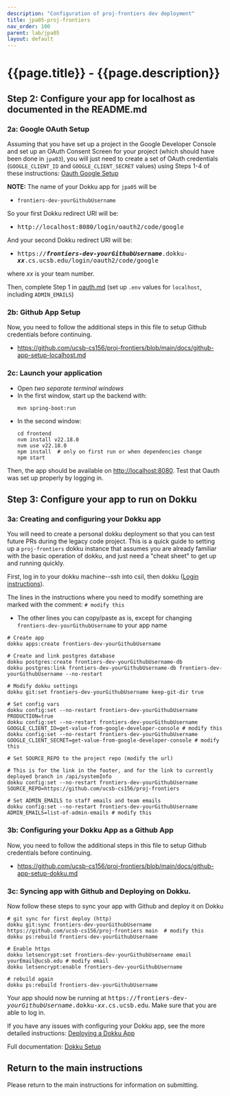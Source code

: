 ```yaml
---
description: "Configuration of proj-frontiers dev deployment"
title: jpa05-proj-frontiers
nav_order: 100
parent: lab/jpa05
layout: default
---
```


# {{page.title}} - {{page.description}}


## Step 2: Configure your app for localhost as documented in the README.md

### 2a: Google OAuth Setup

Assuming that you have set up a project in the Google Developer Console and set up an OAuth Consent Screen for your project (which should have been done in `jpa03`), you will just need to create a set of OAuth credentials (`GOOGLE_CLIENT_ID` and `GOOGLE_CLIENT_SECRET` values) using Steps 1-4 of these instructions: [Oauth Google Setup](https://ucsb-cs156.github.io/topics/oauth/oauth_google_setup.html) 

**NOTE:** The name of your Dokku app for `jpa05` will be
* `frontiers-dev-yourGithubUsername`

So your first Dokku redirect URI will be:
* <tt>http://localhost:8080/login/oauth2/code/google</tt>

And your second Dokku redirect URI will be:
* <tt>https://<b><i>frontiers-dev-yourGithubUsername</i></b>.dokku-<b><i>xx</i></b>.cs.ucsb.edu/login/oauth2/code/google</tt>

where <i>xx</i> is your team number.

Then, complete Step 1 in [oauth.md](https://github.com/ucsb-cs156/proj-frontiers/blob/main/docs/oauth.md) (set up `.env` values for `localhost`, including `ADMIN_EMAILS`)

### 2b: Github App Setup

Now, you need to follow the additional steps in this file to setup Github credentials before continuing.

* <https://github.com/ucsb-cs156/proj-frontiers/blob/main/docs/github-app-setup-localhost.md>


### 2c: Launch your application

* Open *two separate terminal windows*  
* In the first window, start up the backend with:
  ``` 
  mvn spring-boot:run
  ```
* In the second window:
  ```
  cd frontend
  nvm install v22.18.0
  nvm use v22.18.0
  npm install  # only on first run or when dependencies change
  npm start
  ```

Then, the app should be available on <http://localhost:8080>. Test that Oauth was set up properly by logging in. 


## Step 3: Configure your app to run on Dokku


### 3a: Creating and configuring your Dokku app 

You will need to create a personal dokku deployment so that you can test future PRs during the legacy code project. This is a quick guide to setting up a `proj-frontiers` dokku instance that assumes you are already familiar with the basic operation of dokku, and just need a "cheat sheet" to get up and running quickly. 

First, log in to your dokku machine--ssh into csil, then dokku ([Login instructions](https://ucsb-cs156.github.io/topics/dokku/logging_in.html)). 

The lines in the instructions where you need to modify something are marked with the comment: `# modify this`

* The other lines you can copy/paste as is, except for changing `frontiers-dev-yourGithubUsername` to your app name

```
# Create app
dokku apps:create frontiers-dev-yourGithubUsername

# Create and link postgres database
dokku postgres:create frontiers-dev-yourGithubUsername-db
dokku postgres:link frontiers-dev-yourGithubUsername-db frontiers-dev-yourGithubUsername --no-restart

# Modify dokku settings
dokku git:set frontiers-dev-yourGithubUsername keep-git-dir true

# Set config vars
dokku config:set --no-restart frontiers-dev-yourGithubUsername PRODUCTION=true
dokku config:set --no-restart frontiers-dev-yourGithubUsername GOOGLE_CLIENT_ID=get-value-from-google-developer-console # modify this
dokku config:set --no-restart frontiers-dev-yourGithubUsername GOOGLE_CLIENT_SECRET=get-value-from-google-developer-console # modify this

# Set SOURCE_REPO to the project repo (modify the url)

# This is for the link in the footer, and for the link to currently deployed branch in /api/systemInfo
dokku config:set --no-restart frontiers-dev-yourGithubUsername SOURCE_REPO=https://github.com/ucsb-cs156/proj-frontiers

# Set ADMIN_EMAILS to staff emails and team emails
dokku config:set --no-restart frontiers-dev-yourGithubUsername ADMIN_EMAILS=list-of-admin-emails # modify this
```

### 3b: Configuring your Dokku App as a Github App

Now, you need to follow the additional steps in this file to setup Github credentials before continuing.

* <https://github.com/ucsb-cs156/proj-frontiers/blob/main/docs/github-app-setup-dokku.md>

### 3c: Syncing app with Github and Deploying on Dokku.

Now follow these steps to sync your app with Github and deploy it on Dokku

```
# git sync for first deploy (http)
dokku git:sync frontiers-dev-yourGithubUsername https://github.com/ucsb-cs156/proj-frontiers main  # modify this 
dokku ps:rebuild frontiers-dev-yourGithubUsername

# Enable https
dokku letsencrypt:set frontiers-dev-yourGithubUsername email yourEmail@ucsb.edu # modify email
dokku letsencrypt:enable frontiers-dev-yourGithubUsername

# rebuild again
dokku ps:rebuild frontiers-dev-yourGithubUsername
```

Your app should now be running at <tt>https://frontiers-dev-<i>yourGithubUsername</i>.dokku-<i>xx</i>.cs.ucsb.edu</tt>. Make sure that you are able to log in.  

If you have any issues with configuring your Dokku app, see the more detailed instructions: [Deploying a Dokku App](https://ucsb-cs156.github.io/topics/dokku/deploying_an_app.html)

Full documentation: [Dokku Setup](https://ucsb-cs156.github.io/topics/dokku/)

## Return to the main instructions

Please return to the main instructions 
for information on submitting.
